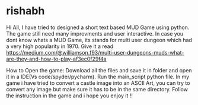 # rishabh

Hi All, I have tried to designed a short text based MUD Game using python. The game still need many improvments and user interactive. 
In case you dont know whats a MUD Game, its stands for multi user dungeon which had a very high popularity in 1970. Give it a read 
https://medium.com/@williamson.f93/multi-user-dungeons-muds-what-are-they-and-how-to-play-af3ec0f29f4a

How to Open the game:
Download all the files and save it in folder and open it in a IDE(Vs code/spyder/pycharm).
Run the main_script python file.
In my game i have tried to convert a castle image into an ASCII Art, you can try to convert any image but make sure it has to be in the same directory.
Follow the instruction in the game and i hope you enjoy it !!


